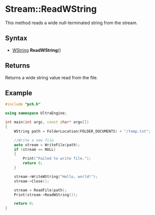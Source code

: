 # Stream::ReadWString #
This method reads a wide null-terminated string from the stream.

## Syntax ##
- [WString](WString.md) **ReadWString**()

## Returns ##
Returns a wide string value read from the file.

## Example

```c++
#include "pch.h"

using namespace UltraEngine;

int main(int argc, const char* argv[])
{
	WString path = FolderLocation(FOLDER_DOCUMENTS) + "/temp.txt";

	//Write a new file
	auto stream = WriteFile(path);
	if (stream == NULL)
	{
		Print("Failed to write file.");
		return 0;
	}

	stream->WriteWString("Hello, world!");
	stream->Close();

	stream = ReadFile(path);
	Print(stream->ReadWString());

	return 0;
}
```
